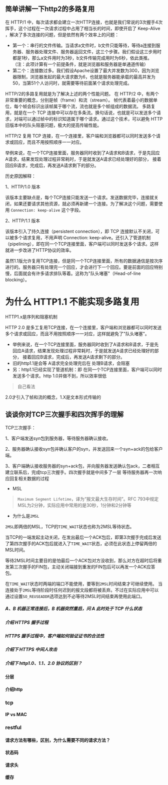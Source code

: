 

## 简单讲解一下http2的多路复用

在 HTTP/1 中，每次请求都会建立一次HTTP连接，也就是我们常说的3次握手4次挥手，这个过程在一次请求过程中占用了相当长的时间，即使开启了 Keep-Alive ，解决了多次连接的问题，但是依然有两个效率上的问题：

- 第一个：串行的文件传输。当请求a文件时，b文件只能等待，等待a连接到服务器、服务器处理文件、服务器返回文件，这三个步骤。我们假设这三步用时都是1秒，那么a文件用时为3秒，b文件传输完成用时为6秒，依此类推。（注：此项计算有一个前提条件，就是浏览器和服务器是单通道传输）
- 第二个：连接数过多。我们假设Apache设置了最大并发数为300，因为浏览器限制，浏览器发起的最大请求数为6，也就是服务器能承载的最高并发为50，当第51个人访问时，就需要等待前面某个请求处理完成。

HTTP/2的多路复用就是为了解决上述的两个性能问题。
在 HTTP/2 中，有两个非常重要的概念，分别是帧（frame）和流（stream）。
帧代表着最小的数据单位，每个帧会标识出该帧属于哪个流，流也就是多个帧组成的数据流。
多路复用，就是在一个 TCP 连接中可以存在多条流。换句话说，也就是可以发送多个请求，对端可以通过帧中的标识知道属于哪个请求。通过这个技术，可以避免 HTTP 旧版本中的队头阻塞问题，极大的提高传输性能。





HTTP/2 复用 TCP 连接，在一个连接里，客户端和浏览器都可以同时发送多个请求或回应，而且不用按照顺序一一对应。

举例来说，在一个TCP连接里面，服务器同时收到了A请求和B请求，于是先回应A请求，结果发现处理过程非常耗时，于是就发送A请求已经处理好的部分， 接着回应B请求，完成后，再发送A请求剩下的部分。

历史原因解释：

1、HTTP/1.0 版本

该版本主要缺点是，每个TCP连接只能发送一个请求。发送数据完毕，连接就关闭，如果还要请求其他资源，就必须再新建一个连接。为了解决这个问题，需要使用 `Connection: keep-alive` 这个字段。

2、HTTP/1.1 版本

该版本引入了持久连接（persistent connection），即 TCP 连接默认不关闭，可以被多个请求复用，不用声明 Connection: keep-alive。还引入了管道机制（pipelining），即在同一个TCP连接里面，客户端可以同时发送多个请求。这样就进一步改进了HTTP协议的效率。

虽然1.1版允许复用TCP连接，但是同一个TCP连接里面，所有的数据通信是按次序进行的。服务器只有处理完一个回应，才会进行下一个回应。要是前面的回应特别慢，后面就会有许多请求排队等着。这称为"队头堵塞"（Head-of-line blocking）。



# 为什么 HTTP1.1 不能实现多路复用

HTTP1.x是序列和阻塞机制

HTTP 2.0 是多工复用TCP连接，在一个连接里，客户端和浏览器都可以同时发送多个请求或回应，而且不用按照顺序一一对应，这样就避免了"队头堵塞"。

- 举例来说，在一个TCP连接里面，服务器同时收到了A请求和B请求，于是先回应A请求，结果发现处理过程非常耗时，于是就发送A请求已经处理好的部分， 接着回应B请求，完成后，再发送A请求剩下的部分。
- 旧的http1.1是会等 A请求完全处理完后在 处理B请求，会阻塞
- 另：http1.1已经实现了管道机制：即 在同一个TCP连接里面，客户端可以同时发送多个请求。http 1.0并做不到，所以效率很低



> 自己看法

2.0才引入了帧和流的概念，1.X是文本形式传输的



## 谈谈你对TCP三次握手和四次挥手的理解

TCP三次握手：

1、客户端发送syn包到服务器，等待服务器确认接收。

2、服务器确认接收syn包并确认客户的syn，并发送回来一个syn+ack的包给客户端。

3、客户端确认接收服务器的syn+ack包，并向服务器发送确认包ack，二者相互建立联系后，完成tcp三次握手。四次握手就是中间多了一层 等待服务器再一次响应回复相关数据的过程





- MSL

> `Maximum Segment Lifetime`，译为“报文最大生存时间”。RFC 793中规定MSL为2分钟，实际应用中常用的是30秒，1分钟和2分钟等

- 为什么是`2MSL`

`2MSL`即两倍的MSL，TCP的`TIME_WAIT`状态也称为2MSL等待状态。

当TCP的一端发起主动关闭，在发出最后一个ACK包后，即第3次握手完成后发送了第四次握手的ACK包后就进入了`TIME_WAIT`状态，必须在此状态上停留两倍的MSL时间。

等待2MSL时间主要目的是怕最后一个ACK包对方没收到，那么对方在超时后将重发第三次握手的FIN包，主动关闭端接到重发的FIN包后可以再发一个ACK应答包。

在`TIME_WAIT`状态时两端的端口不能使用，要等到`2MSL`时间结束才可继续使用。
当连接处于`2MSL`等待阶段时任何迟到的报文段都将被丢弃。不过在实际应用中可以通过设置`SO_REUSEADDR`选项达到不必等待2MSL时间结束再使用此端口。

##### A、B 机器正常连接后，B 机器突然重启，问 A 此时处于 TCP 什么状态

##### 介绍 HTTPS 握手过程

##### HTTPS 握手过程中，客户端如何验证证书的合法性

##### 介绍下 HTTPS 中间人攻击

##### 介绍下 http1.0、1.1、2.0 协议的区别？

#### 分层

#### 介绍http

### tcp

#### IP vs MAC

### restful

#### 请求方法有哪些，区别，为什么需要不同的请求方法？

#### 状态码

#### 请求头

#### 缓存














































